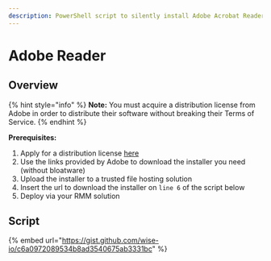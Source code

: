 ```yaml
---
description: PowerShell script to silently install Adobe Acrobat Reader DC.
---
```


# Adobe Reader

## Overview

{% hint style="info" %}
**Note:** You must acquire a distribution license from Adobe in order to distribute their software without breaking their Terms of Service.
{% endhint %}

**Prerequisites:**

1. Apply for a distribution license [here](http://www.adobe.com/products/reader/rdr\_distribution1.html)
2. Use the links provided by Adobe to download the installer you need (without bloatware)
3. Upload the installer to a trusted file hosting solution
4. Insert the url to download the installer on `line 6` of the script below
5. Deploy via your RMM solution

## Script

{% embed url="https://gist.github.com/wise-io/c6a0972089534b8ad3540675ab3331bc" %}
